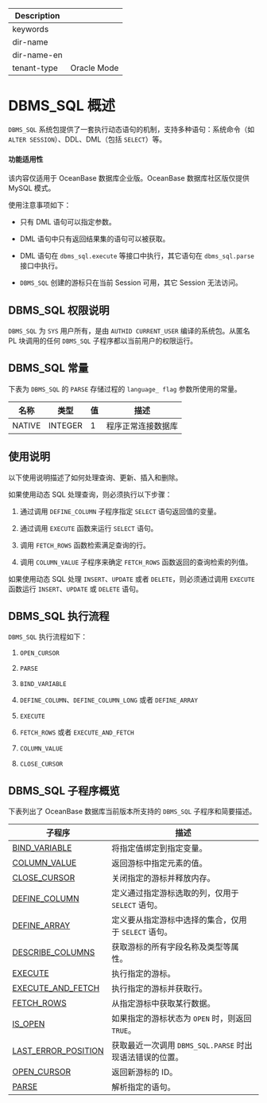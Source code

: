 | Description   |                 |
|---------------|-----------------|
| keywords      |                 |
| dir-name      |                 |
| dir-name-en   |                 |
| tenant-type   | Oracle Mode     |

# DBMS_SQL 概述


`DBMS_SQL` 系统包提供了一套执行动态语句的机制，支持多种语句：系统命令（如 `ALTER SESSION`）、DDL、DML（包括 `SELECT`）等。

  <main id="notice" >
    <h4>功能适用性</h4>
    <p>该内容仅适用于 OceanBase 数据库企业版。OceanBase 数据库社区版仅提供 MySQL 模式。</p>
  </main>

使用注意事项如下：

* 只有 DML 语句可以指定参数。

* DML 语句中只有返回结果集的语句可以被获取。

* DML 语句在 `dbms_sql.execute` 等接口中执行，其它语句在 `dbms_sql.parse` 接口中执行。

* `DBMS_SQL` 创建的游标只在当前 Session 可用，其它 Session 无法访问。

  
## DBMS_SQL 权限说明

`DBMS_SQL` 为 `SYS` 用户所有，是由 `AUTHID CURRENT_USER` 编译的系统包。从匿名 PL 块调用的任何 `DBMS_SQL` 子程序都以当前用户的权限运行。

## DBMS_SQL 常量

下表为 `DBMS_SQL` 的 `PARSE` 存储过程的 `language_ flag` 参数所使用的常量。


|   名称   |   类型    | 值 |    描述     |
|--------|---------|---|-----------|
| NATIVE | INTEGER | 1 | 程序正常连接数据库 |



## 使用说明

以下使用说明描述了如何处理查询、更新、插入和删除。

如果使用动态 SQL 处理查询，则必须执行以下步骤：

1. 通过调用 `DEFINE_COLUMN` 子程序指定 `SELECT` 语句返回值的变量。

2. 通过调用 `EXECUTE` 函数来运行 `SELECT` 语句。 

3. 调用 `FETCH_ROWS` 函数检索满足查询的行。 

4. 调用 `COLUMN_VALUE` 子程序来确定 `FETCH_ROWS` 函数返回的查询检索的列值。


如果使用动态 SQL 处理 `INSERT`、`UPDATE` 或者 `DELETE`，则必须通过调用 `EXECUTE` 函数运行 `INSERT`、`UPDATE` 或 `DELETE` 语句。

## DBMS_SQL 执行流程

`DBMS_SQL` 执行流程如下：

1. `OPEN_CURSOR`

2. `PARSE`  

3. `BIND_VARIABLE`

4. `DEFINE_COLUMN`、`DEFINE_COLUMN_LONG` 或者 `DEFINE_ARRAY`

5. `EXECUTE`

6. `FETCH_ROWS` 或者 `EXECUTE_AND_FETCH`

7. `COLUMN_VALUE`

8. `CLOSE_CURSOR`


## DBMS_SQL 子程序概览

下表列出了 OceanBase 数据库当前版本所支持的 `DBMS_SQL` 子程序和简要描述。


|                             **子程序**                              |             **描述**              |
|------------------------------------------------------------------|---------------------------------|
| [BIND_VARIABLE](../15200.dbms-sql-oracle/200.bind-variable-oracle.md)     | 将指定值绑定到指定变量。                    |
| [COLUMN_VALUE](../15200.dbms-sql-oracle/400.column-value-oracle.md)      | 返回游标中指定元素的值。                    |
| [CLOSE_CURSOR](../15200.dbms-sql-oracle/300.close-cursor-oracle.md)      | 关闭指定的游标并释放内存。                   |
| [DEFINE_COLUMN](../15200.dbms-sql-oracle/500.define-column-oracle.md)     | 定义通过指定游标选取的列，仅用于 `SELECT` 语句。   |
| [DEFINE_ARRAY](../15200.dbms-sql-oracle/600.define-array-oracle.md)      | 定义要从指定游标中选择的集合，仅用于 `SELECT` 语句。 |
| [DESCRIBE_COLUMNS](../15200.dbms-sql-oracle/700.describe-columns-oracle.md)  | 获取游标的所有字段名称及类型等属性。              |
| [EXECUTE](../15200.dbms-sql-oracle/800.execute-oracle.md)           | 执行指定的游标。                        |
| [EXECUTE_AND_FETCH](../15200.dbms-sql-oracle/900.execute-and-fetch-oracle.md) | 执行指定的游标并获取行。                    |
| [FETCH_ROWS](../15200.dbms-sql-oracle/1000.fetch-rows-oracle.md)        | 从指定游标中获取某行数据。                   |
| [IS_OPEN](../15200.dbms-sql-oracle/1100.is-open-oracle.md)           | 如果指定的游标状态为 `OPEN` 时，则返回 `TRUE`。 |
| [LAST_ERROR_POSITION](../15200.dbms-sql-oracle/1200.last-error-position-of-oracle-mode.md)| 获取最近一次调用 `DBMS_SQL.PARSE` 时出现语法错误的位置。|
| [OPEN_CURSOR](../15200.dbms-sql-oracle/1500.open-cursor-oracle.md)       | 返回新游标的 ID。                      |
| [PARSE](../15200.dbms-sql-oracle/2000.parse-oracle.md)             | 解析指定的语句。                        |


